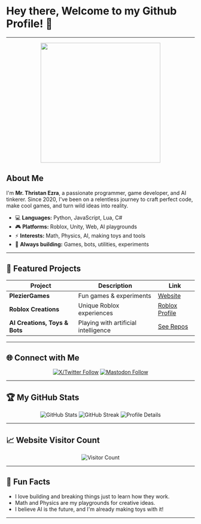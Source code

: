 <!-- Profile Header -->

<h1>Hey there, Welcome to my Github Profile! 👋</h1>

---

<p align="center">
  <img src="https://media1.tenor.com/m/NMPvwSbA4ioAAAAC/chill-zen.gif" width="320"/>
</p>

## About Me

I'm **Mr. Thristan Ezra**, a passionate programmer, game developer, and AI tinkerer. Since 2020, I've been on a relentless journey to craft perfect code, make cool games, and turn wild ideas into reality.

- 💻 **Languages:** Python, JavaScript, Lua, C#
- 🎮 **Platforms:** Roblox, Unity, Web, AI playgrounds
- ⚡ **Interests:** Math, Physics, AI, making toys and tools
- 🧩 **Always building:** Games, bots, utilities, experiments

---

## 🚀 Featured Projects

| Project                  | Description                         | Link                         |
|--------------------------|-------------------------------------|------------------------------|
| **PlezierGames**         | Fun games & experiments             | [Website](https://pleziergames.com) |
| **Roblox Creations**     | Unique Roblox experiences           | [Roblox Profile](https://www.roblox.com/users/1867265111/profile) |
| **AI Creations, Toys & Bots**       | Playing with artificial intelligence| [See Repos](https://github.com/mrthristanezra?tab=repositories) |

---

## 🌐 Connect with Me

<p align="center">
  <a href="https://x.com/@mrthristanezra_"><img alt="X/Twitter Follow" src="https://img.shields.io/twitter/follow/:user"></a>
  <a href="https://mastodon.social/@mrthristanezra"><img alt="Mastodon Follow" src="https://img.shields.io/mastodon/follow/:id"></a>
</p>

---

## 🏆 My GitHub Stats

<p align="center">
  <img src="https://github-readme-stats.vercel.app/api?username=mrthristanezra&show_icons=true&theme=radical" alt="GitHub Stats" />
  <img src="https://github-readme-streak-stats.herokuapp.com?user=mrthristanezra&theme=radical&date_format=j%20M%5B%20Y%5D" alt="GitHub Streak" />
  <img src="https://github-profile-summary-cards.vercel.app/api/cards/profile-details?username=mrthristanezra&theme=radical" alt="Profile Details" />
</p>

---

## 📈 Website Visitor Count

<p align="center">
  <img src="https://visitor-badge.laobi.icu/badge?page_id=mrthristanezra.pleziergames" alt="Visitor Count" />
</p>

---

## 🎯 Fun Facts

- I love building and breaking things just to learn how they work.
- Math and Physics are my playgrounds for creative ideas.
- I believe AI is the future, and I'm already making toys with it!

---

<!---
mrthristanezra/mrthristanezra is a ✨ special ✨ repository because its `README.md` (this file) appears on your GitHub profile.
You can click the Preview link to take a look at your changes.
--->

